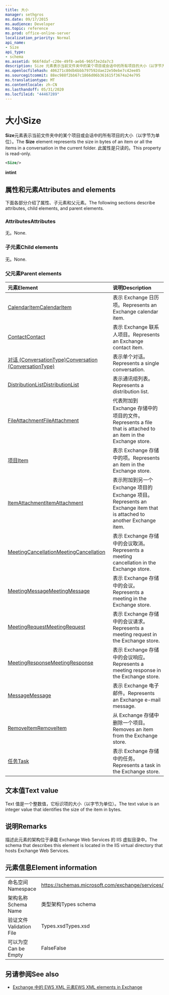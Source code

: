 ```yaml
---
title: 大小
manager: sethgros
ms.date: 09/17/2015
ms.audience: Developer
ms.topic: reference
ms.prod: office-online-server
localization_priority: Normal
api_name:
- Size
api_type:
- schema
ms.assetid: 966f4daf-c20e-49f8-aeb6-965f3e2da7c3
description: Size 元素表示当前文件夹中的某个项目或会话中的所有项目的大小（以字节为单位）。 此属性是只读的。
ms.openlocfilehash: 406271c80db6bbb797592dae22e50ebe7c42ee85
ms.sourcegitcommit: 88ec988f2bb67c1866d06b361615f3674a24e795
ms.translationtype: MT
ms.contentlocale: zh-CN
ms.lasthandoff: 05/31/2020
ms.locfileid: "44467289"
---
```

# <a name="size"></a><span data-ttu-id="a1ea7-104">大小</span><span class="sxs-lookup"><span data-stu-id="a1ea7-104">Size</span></span>

<span data-ttu-id="a1ea7-105">**Size**元素表示当前文件夹中的某个项目或会话中的所有项目的大小（以字节为单位）。</span><span class="sxs-lookup"><span data-stu-id="a1ea7-105">The **Size** element represents the size in bytes of an item or all the items in a conversation in the current folder.</span></span> <span data-ttu-id="a1ea7-106">此属性是只读的。</span><span class="sxs-lookup"><span data-stu-id="a1ea7-106">This property is read-only.</span></span> 
  
```XML
<Size/>
```

 <span data-ttu-id="a1ea7-107">**int**</span><span class="sxs-lookup"><span data-stu-id="a1ea7-107">**int**</span></span>
## <a name="attributes-and-elements"></a><span data-ttu-id="a1ea7-108">属性和元素</span><span class="sxs-lookup"><span data-stu-id="a1ea7-108">Attributes and elements</span></span>

<span data-ttu-id="a1ea7-109">下面各部分介绍了属性、子元素和父元素。</span><span class="sxs-lookup"><span data-stu-id="a1ea7-109">The following sections describe attributes, child elements, and parent elements.</span></span>
  
### <a name="attributes"></a><span data-ttu-id="a1ea7-110">Attributes</span><span class="sxs-lookup"><span data-stu-id="a1ea7-110">Attributes</span></span>

<span data-ttu-id="a1ea7-111">无。</span><span class="sxs-lookup"><span data-stu-id="a1ea7-111">None.</span></span>
  
### <a name="child-elements"></a><span data-ttu-id="a1ea7-112">子元素</span><span class="sxs-lookup"><span data-stu-id="a1ea7-112">Child elements</span></span>

<span data-ttu-id="a1ea7-113">无。</span><span class="sxs-lookup"><span data-stu-id="a1ea7-113">None.</span></span>
  
### <a name="parent-elements"></a><span data-ttu-id="a1ea7-114">父元素</span><span class="sxs-lookup"><span data-stu-id="a1ea7-114">Parent elements</span></span>

|<span data-ttu-id="a1ea7-115">**元素**</span><span class="sxs-lookup"><span data-stu-id="a1ea7-115">**Element**</span></span>|<span data-ttu-id="a1ea7-116">**说明**</span><span class="sxs-lookup"><span data-stu-id="a1ea7-116">**Description**</span></span>|
|:-----|:-----|
|[<span data-ttu-id="a1ea7-117">CalendarItem</span><span class="sxs-lookup"><span data-stu-id="a1ea7-117">CalendarItem</span></span>](calendaritem.md) <br/> |<span data-ttu-id="a1ea7-118">表示 Exchange 日历项。</span><span class="sxs-lookup"><span data-stu-id="a1ea7-118">Represents an Exchange calendar item.</span></span>  <br/> |
|[<span data-ttu-id="a1ea7-119">Contact</span><span class="sxs-lookup"><span data-stu-id="a1ea7-119">Contact</span></span>](contact.md) <br/> |<span data-ttu-id="a1ea7-120">表示 Exchange 联系人项目。</span><span class="sxs-lookup"><span data-stu-id="a1ea7-120">Represents an Exchange contact item.</span></span>  <br/> |
|[<span data-ttu-id="a1ea7-121">对话 (ConversationType)</span><span class="sxs-lookup"><span data-stu-id="a1ea7-121">Conversation (ConversationType)</span></span>](conversation-conversationtype.md) <br/> |<span data-ttu-id="a1ea7-122">表示单个对话。</span><span class="sxs-lookup"><span data-stu-id="a1ea7-122">Represents a single conversation.</span></span>  <br/> |
|[<span data-ttu-id="a1ea7-123">DistributionList</span><span class="sxs-lookup"><span data-stu-id="a1ea7-123">DistributionList</span></span>](distributionlist.md) <br/> |<span data-ttu-id="a1ea7-124">表示通讯组列表。</span><span class="sxs-lookup"><span data-stu-id="a1ea7-124">Represents a distribution list.</span></span>  <br/> |
|[<span data-ttu-id="a1ea7-125">FileAttachment</span><span class="sxs-lookup"><span data-stu-id="a1ea7-125">FileAttachment</span></span>](fileattachment.md) <br/> |<span data-ttu-id="a1ea7-126">代表附加到 Exchange 存储中的项目的文件。</span><span class="sxs-lookup"><span data-stu-id="a1ea7-126">Represents a file that is attached to an item in the Exchange store.</span></span>  <br/> |
|[<span data-ttu-id="a1ea7-127">项目</span><span class="sxs-lookup"><span data-stu-id="a1ea7-127">Item</span></span>](item.md) <br/> |<span data-ttu-id="a1ea7-128">表示 Exchange 存储中的项。</span><span class="sxs-lookup"><span data-stu-id="a1ea7-128">Represents an item in the Exchange store.</span></span>  <br/> |
|[<span data-ttu-id="a1ea7-129">ItemAttachment</span><span class="sxs-lookup"><span data-stu-id="a1ea7-129">ItemAttachment</span></span>](itemattachment.md) <br/> |<span data-ttu-id="a1ea7-130">表示附加到另一个 Exchange 项目的 Exchange 项目。</span><span class="sxs-lookup"><span data-stu-id="a1ea7-130">Represents an Exchange item that is attached to another Exchange item.</span></span>  <br/> |
|[<span data-ttu-id="a1ea7-131">MeetingCancellation</span><span class="sxs-lookup"><span data-stu-id="a1ea7-131">MeetingCancellation</span></span>](meetingcancellation.md) <br/> |<span data-ttu-id="a1ea7-132">表示 Exchange 存储中的会议取消。</span><span class="sxs-lookup"><span data-stu-id="a1ea7-132">Represents a meeting cancellation in the Exchange store.</span></span>  <br/> |
|[<span data-ttu-id="a1ea7-133">MeetingMessage</span><span class="sxs-lookup"><span data-stu-id="a1ea7-133">MeetingMessage</span></span>](meetingmessage.md) <br/> |<span data-ttu-id="a1ea7-134">表示 Exchange 存储中的会议。</span><span class="sxs-lookup"><span data-stu-id="a1ea7-134">Represents a meeting in the Exchange store.</span></span>  <br/> |
|[<span data-ttu-id="a1ea7-135">MeetingRequest</span><span class="sxs-lookup"><span data-stu-id="a1ea7-135">MeetingRequest</span></span>](meetingrequest.md) <br/> |<span data-ttu-id="a1ea7-136">表示 Exchange 存储中的会议请求。</span><span class="sxs-lookup"><span data-stu-id="a1ea7-136">Represents a meeting request in the Exchange store.</span></span>  <br/> |
|[<span data-ttu-id="a1ea7-137">MeetingResponse</span><span class="sxs-lookup"><span data-stu-id="a1ea7-137">MeetingResponse</span></span>](meetingresponse.md) <br/> |<span data-ttu-id="a1ea7-138">表示 Exchange 存储中的会议响应。</span><span class="sxs-lookup"><span data-stu-id="a1ea7-138">Represents a meeting response in the Exchange store.</span></span>  <br/> |
|[<span data-ttu-id="a1ea7-139">Message</span><span class="sxs-lookup"><span data-stu-id="a1ea7-139">Message</span></span>](message-ex15websvcsotherref.md) <br/> |<span data-ttu-id="a1ea7-140">表示 Exchange 电子邮件。</span><span class="sxs-lookup"><span data-stu-id="a1ea7-140">Represents an Exchange e-mail message.</span></span>  <br/> |
|[<span data-ttu-id="a1ea7-141">RemoveItem</span><span class="sxs-lookup"><span data-stu-id="a1ea7-141">RemoveItem</span></span>](removeitem.md) <br/> |<span data-ttu-id="a1ea7-142">从 Exchange 存储中删除一个项目。</span><span class="sxs-lookup"><span data-stu-id="a1ea7-142">Removes an item from the Exchange store.</span></span>  <br/> |
|[<span data-ttu-id="a1ea7-143">任务</span><span class="sxs-lookup"><span data-stu-id="a1ea7-143">Task</span></span>](task.md) <br/> |<span data-ttu-id="a1ea7-144">表示 Exchange 存储中的任务。</span><span class="sxs-lookup"><span data-stu-id="a1ea7-144">Represents a task in the Exchange store.</span></span>  <br/> |
   
## <a name="text-value"></a><span data-ttu-id="a1ea7-145">文本值</span><span class="sxs-lookup"><span data-stu-id="a1ea7-145">Text value</span></span>

<span data-ttu-id="a1ea7-146">Text 值是一个整数值，它标识项的大小（以字节为单位）。</span><span class="sxs-lookup"><span data-stu-id="a1ea7-146">The text value is an integer value that identifies the size of the item in bytes.</span></span>
  
## <a name="remarks"></a><span data-ttu-id="a1ea7-147">说明</span><span class="sxs-lookup"><span data-stu-id="a1ea7-147">Remarks</span></span>

<span data-ttu-id="a1ea7-148">描述此元素的架构位于承载 Exchange Web Services 的 IIS 虚拟目录中。</span><span class="sxs-lookup"><span data-stu-id="a1ea7-148">The schema that describes this element is located in the IIS virtual directory that hosts Exchange Web Services.</span></span>
  
## <a name="element-information"></a><span data-ttu-id="a1ea7-149">元素信息</span><span class="sxs-lookup"><span data-stu-id="a1ea7-149">Element information</span></span>

|||
|:-----|:-----|
|<span data-ttu-id="a1ea7-150">命名空间</span><span class="sxs-lookup"><span data-stu-id="a1ea7-150">Namespace</span></span>  <br/> |https://schemas.microsoft.com/exchange/services/2006/types  <br/> |
|<span data-ttu-id="a1ea7-151">架构名称</span><span class="sxs-lookup"><span data-stu-id="a1ea7-151">Schema Name</span></span>  <br/> |<span data-ttu-id="a1ea7-152">类型架构</span><span class="sxs-lookup"><span data-stu-id="a1ea7-152">Types schema</span></span>  <br/> |
|<span data-ttu-id="a1ea7-153">验证文件</span><span class="sxs-lookup"><span data-stu-id="a1ea7-153">Validation File</span></span>  <br/> |<span data-ttu-id="a1ea7-154">Types.xsd</span><span class="sxs-lookup"><span data-stu-id="a1ea7-154">Types.xsd</span></span>  <br/> |
|<span data-ttu-id="a1ea7-155">可以为空</span><span class="sxs-lookup"><span data-stu-id="a1ea7-155">Can be Empty</span></span>  <br/> |<span data-ttu-id="a1ea7-156">False</span><span class="sxs-lookup"><span data-stu-id="a1ea7-156">False</span></span>  <br/> |
   
## <a name="see-also"></a><span data-ttu-id="a1ea7-157">另请参阅</span><span class="sxs-lookup"><span data-stu-id="a1ea7-157">See also</span></span>



- [<span data-ttu-id="a1ea7-158">Exchange 中的 EWS XML 元素</span><span class="sxs-lookup"><span data-stu-id="a1ea7-158">EWS XML elements in Exchange</span></span>](ews-xml-elements-in-exchange.md)

